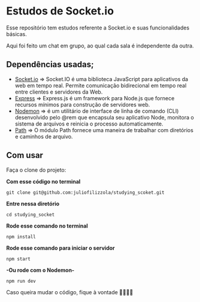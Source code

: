 # __Estudos de Socket.io__

Esse repositório tem estudos referente a Socket.io e suas funcionalidades básicas.

Aqui foi feito um chat em grupo, ao qual cada sala é independente da outra.


## Dependências usadas;

* [Socket.io](https://socket.io/) => Socket.IO é uma biblioteca JavaScript para aplicativos da web em tempo real. Permite comunicação bidirecional em tempo real entre clientes e servidores da Web.
* [Express](https://expressjs.com/pt-br/) => Express.js é um framework para Node.js que fornece recursos mínimos para construção de servidores web.
* [Nodemon](https://www.npmjs.com/package/nodemon) => é um utilitário de interface de linha de comando (CLI) desenvolvido pelo @rem que encapsula seu aplicativo Node, monitora o sistema de arquivos e reinicia o processo automaticamente.
* [Path](https://nodejs.org/api/path.html) => O módulo Path fornece uma maneira de trabalhar com diretórios e caminhos de arquivo.



## Com usar

Faça o clone do projeto:

__Com esse código no terminal__

```
git clone git@github.com:juliofilizzola/studying_scoket.git

```
__Entre nessa diretório__

```
cd studying_socket
```

__Rode esse comando no terminal__

```
npm install
```


__Rode esse comando para iniciar o servidor__

```
npm start

```

__-Ou rode com o Nodemon-__

```
npm run dev
```

Caso queira mudar o código, fique à vontade 🚀👨🏽‍💻
